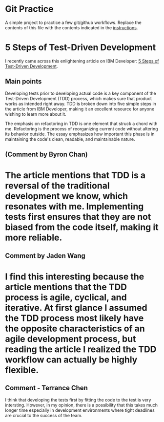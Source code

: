 # Git Practice
A simple project to practice a few git/github workflows.  Replace the contents of this file with the contents indicated in the [instructions](./instructions.md).

# 5 Steps of Test-Driven Development

I recently came across this enlightening article on IBM Developer: [5 Steps of Test-Driven Development](https://developer.ibm.com/articles/5-steps-of-test-driven-development/).

## Main points

Developing tests prior to developing actual code is a key component of the Test-Driven Development (TDD) process, which makes sure that product works as intended right away. TDD is broken down into five simple steps in the article from IBM Developer, making it an excellent resource for anyone wishing to learn more about it.

The emphasis on refactoring in TDD is one element that struck a chord with me. Refactoring is the process of reorganizing current code without altering its behavior outside. The essay emphasizes how important this phase is in maintaining the code's clean, readable, and maintainable nature.


## (Comment by Byron Chan)
The article mentions that TDD is a reversal of the traditional development we know, which resonates with me. Implementing tests first ensures that they are not biased from the code itself, making it more reliable.
=======
## Comment by Jaden Wang
I find this interesting because the article mentions that the TDD process is agile, cyclical, and iterative. At first glance I assumed the TDD process most likely have the opposite characteristics of an agile development process, but reading the article I realized the TDD workflow can actually be highly flexible. 
=======
## Comment - Terrance Chen
I think that developing the tests first by fitting the code to the test is very intersting. However, in my opinion, there is a possibility that this takes much longer time especially in development environments where tight deadlines are crucial to the success of the team.
